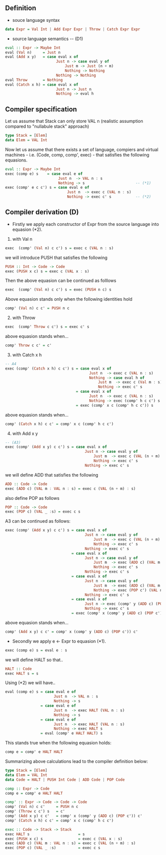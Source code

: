 
## Definition
* souce language syntax
```haskell
data Expr = Val Int | Add Expr Expr | Throw | Catch Expr Expr
```

* source language semantics -- (D1)
```haskell
eval :: Expr -> Maybe Int
eval (Val n)     = Just n
eval (Add x y)   = case eval x of
                       Just n -> case eval y of
                           Just m -> Just (n + m)
                           Nothing -> Nothing
                       Nothing -> Nothing
eval Throw       = Nothing
eval (Catch x h) = case eval x of
                       Just n -> Just n
                       Nothing -> eval h
```

## Compiler specification

Let us assume that Stack can only store VAL n (realistic assumption compared to "nullabule stack" approach)

```haskell
type Stack = [Elem]
data Elem = VAL Int
```

Now let us assume that there exists a set of language, compiers and virtual machines - i.e. (Code, comp, comp', exec) - that satisfies the following equasions.

```haskell
eval :: Expr -> Maybe Int
exec (comp e) s    = case eval e of
                        Just n  -> VAL n : s
                        Nothing -> s                       -- (*1)
exec (comp' e c c') s = case eval e of
                            Just n  -> exec c (VAL n : s)
                            Nothing -> exec c' s           -- (*2)
```

## Compiler derivation (D)

* Firstly we apply each constructor of Expr from the source language into equasion (\*2).

1. with Val n

```haskell
exec  (comp' (Val n) c c') s = exec c (VAL n : s)
```

we will introduce PUSH that satisfies the following

```haskell
PUSH :: Int -> Code -> Code
exec (PUSH x c) s = exec c (VAL x : s)
```

Then the above equasion can be continued as folllows
```haskell
exec  (comp' (Val n) c c') s = exec (PUSH n c) s
```

Above equasion stands only when the following identities hold

```haskell
comp' (Val n) c c' = PUSH n c
```

2. with Throw

```haskell
exec  (comp' Throw c c') s = exec c' s
```

above equasion stands when...

```haskell
comp' Throw c c' = c'
```

3. with Catch x h

```haskell
-- A4
exec (comp' (Catch x h) c c') s = case eval x of
                                      Just n  -> exec c (VAL n : s)
                                      Nothing -> case eval h of
                                          Just m  -> exec c (Val m : s)
                                          Nothing -> exec c' s
                                = case eval x of
                                      Just n  -> exec c (VAL n : s)
                                      Nothing -> exec (comp' h c c') s
                                = exec (comp' x c (comp' h c c')) s
```

above equasion stands when...

```haskell
comp' (Catch x h) c c' = comp' x c (comp' h c c')
```

4. with Add x y

```haskell
-- (A3)
exec (comp' (Add x y) c c') s = case eval x of
                                    Just n -> case eval y of
                                        Just m  -> exec c (VAL (n + m) : s)
                                        Nothing -> exec c' s
                                    Nothing -> exec c' s
```

we will define ADD that satisfies the following

```haskell
ADD :: Code -> Code
exec (ADD c) (VAL m : VAL n : s) = exec c (VAL (n + m) : s)
```

also define POP as follows

```haskell
POP :: Code -> Code
exec (POP c) (VAL _ :s) = exec c s
```

A3 can be continued as follows:
```haskell
exec (comp' (Add x y) c c') s = case eval x of
                                    Just n -> case eval y of
                                        Just m  -> exec c (VAL (n + m) : s)
                                        Nothing -> exec c' s
                                    Nothing -> exec c' s
                              = case eval x of
                                    Just n -> case eval y of
                                        Just m  -> exec (ADD c) (VAL m : VAL n : s)
                                        Nothing -> exec c' s
                                    Nothing -> exec c' s
                              = case eval x of
                                    Just n -> case eval y of
                                        Just m  -> exec (ADD c) (VAL m : VAL n : s)
                                        Nothing -> exec (POP c') (VAL n : s)
                                    Nothing -> exec c' s
                              = case eval x of
                                    Just n -> exec (comp' y (ADD c) (POP c') (Val n : s)
                                    Nothing -> exec c' s
                              = exec (comp' x (comp' y (ADD c) (POP c')) c') s
```

above equasion stands when...

```haskell
comp' (Add x y) c c' = comp' x (comp' y (ADD c) (POP c')) c'
```

* Secondly we apply e <- Expr to equasion (\*1).

```haskell
exec (comp e) s = eval e : s
```

we will define HALT so that..
```haskell
HALT :: Code
exec HALT s = s
```

Using (\*2) we will have..
```haskell
eval (comp e) s = case eval e of
                      Just n  -> VAL n : s
                      Nothing -> s
                = case eval e of
                      Just n  -> exec HALT (VAL n : s)
                      Nothing -> s
                = case eval e of
                      Just n  -> exec HALT (VAL n : s)
                      Nothing -> exec HALT s
                = eval (comp' e HALT HALT) s
```

This stands true when the following equasion holds:
```haskell
comp e = comp' e HALT HALT
```


Summarizing above calculations lead to the compiler definition below:

```haskell
type Stack = [Elem]
data Elem = VAL Int
data Code = HALT | PUSH Int Code | ADD Code | POP Code

comp :: Expr -> Code
comp e = comp' e HALT HALT

comp' :: Expr -> Code -> Code -> Code
comp' (Val n) c c'     = PUSH n c
comp' (Throw c c') s   = c'
comp' (Add x y) c c'   = comp' x (comp' y (ADD c) (POP c')) c'
comp' (Catch x h) c c' = comp' x c (comp' h c c')

exec :: Code -> Stack -> Stack
exec HALT s                      = s
exec (PUSH x c) s                = exec c (VAL x : s)
exec (ADD c) (VAL m : VAL n : s) = exec c (VAL (n + m) : s)
exec (POP c) (VAL _ :s)          = exec c s
```

